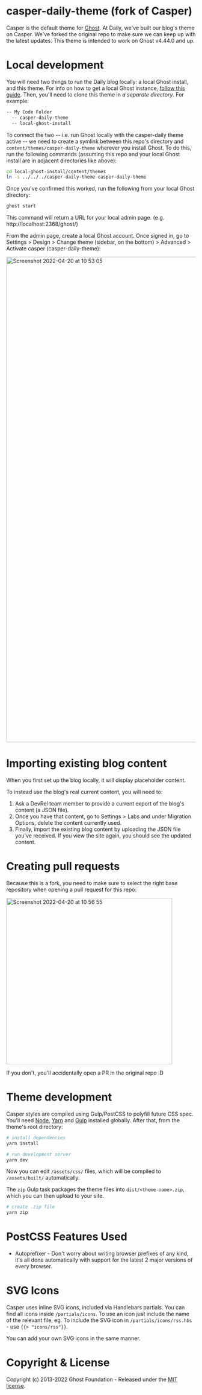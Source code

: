 # casper-daily-theme (fork of Casper)

Casper is the default theme for [Ghost](http://github.com/tryghost/ghost/). At Daily, we've built our blog's theme on Casper. We've forked the original repo to make sure we can keep up with the latest updates. This theme is intended to work on Ghost v4.44.0 and up.

# Local development

You will need two things to run the Daily blog locally: a local Ghost install, and this theme. For info on how to get a local Ghost instance, [follow this guide](https://ghost.org/docs/install/local/). Then, you'll need to clone this theme in _a separate directory_. For example:

```bash
-- My Code Folder
  -- casper-daily-theme
  -- local-ghost-install
```

To connect the two -- i.e. run Ghost locally with the casper-daily theme active -- we need to create a symlink between this repo's directory and `content/themes/casper-daily-theme` wherever you install Ghost. To do this, run the following commands (assuming this repo and your local Ghost install are in adjacent directories like above):

```bash
cd local-ghost-install/content/themes
ln -s ../../../casper-daily-theme casper-daily-theme
```

Once you've confirmed this worked, run the following from your local Ghost directory:

```bash
ghost start
```

This command will return a URL for your local admin page. (e.g. http://localhost:2368/ghost/)

From the admin page, create a local Ghost account. Once signed in, go to Settings > Design > Change theme (sidebar, on the bottom) > Advanced > Activate casper (casper-daily-theme):

<img width="1287" alt="Screenshot 2022-04-20 at 10 53 05" src="https://user-images.githubusercontent.com/12814720/164191671-b62c8e87-f7d1-48a1-a4c0-9b46e3d81a4e.png">

# Importing existing blog content

When you first set up the blog locally, it will display placeholder content.

To instead use the blog's real current content, you will need to:

1. Ask a DevRel team member to provide a current export of the blog's content (a JSON file).
2. Once you have that content, go to Settings > Labs and under Migration Options, delete the content currently used.
3. Finally, import the existing blog content by uploading the JSON file you've received. If you view the site again, you should see the updated content.

# Creating pull requests

Because this is a fork, you need to make sure to select the right base repository when opening a pull request for this repo:

<img width="441" alt="Screenshot 2022-04-20 at 10 56 55" src="https://user-images.githubusercontent.com/12814720/164191712-8e3bb8fd-1c30-484a-844f-eac1e97352a1.png">

If you don't, you'll accidentally open a PR in the original repo :D

# Theme development

Casper styles are compiled using Gulp/PostCSS to polyfill future CSS spec. You'll need [Node](https://nodejs.org/), [Yarn](https://yarnpkg.com/) and [Gulp](https://gulpjs.com) installed globally. After that, from the theme's root directory:

```bash
# install dependencies
yarn install

# run development server
yarn dev
```

Now you can edit `/assets/css/` files, which will be compiled to `/assets/built/` automatically.

The `zip` Gulp task packages the theme files into `dist/<theme-name>.zip`, which you can then upload to your site.

```bash
# create .zip file
yarn zip
```

# PostCSS Features Used

- Autoprefixer - Don't worry about writing browser prefixes of any kind, it's all done automatically with support for the latest 2 major versions of every browser.

# SVG Icons

Casper uses inline SVG icons, included via Handlebars partials. You can find all icons inside `/partials/icons`. To use an icon just include the name of the relevant file, eg. To include the SVG icon in `/partials/icons/rss.hbs` - use `{{> "icons/rss"}}`.

You can add your own SVG icons in the same manner.

# Copyright & License

Copyright (c) 2013-2022 Ghost Foundation - Released under the [MIT license](LICENSE).
